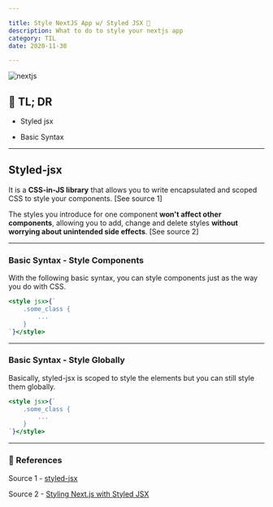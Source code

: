 ```yaml
---

title: Style NextJS App w/ Styled JSX 💅
description: What to do to style your nextjs app
category: TIL
date: 2020-11-30

---
```


![nextjs](nextjs.jpg)

## 🤦 TL; DR

- Styled jsx

- Basic Syntax

---

## Styled-jsx

It is a **CSS-in-JS library** that allows you to write encapsulated and scoped CSS to style your components. \[See source 1] 

The styles you introduce for one component **won't affect other components**, allowing you to add, change and delete styles **without worrying about unintended side effects**. \[See source 2]

---

### Basic Syntax - Style Components

With the following basic syntax, you can style components just as the way you do with CSS.

```jsx
<style jsx>{`
	.some_class {
		...
	}
`}</style>
```

---

### Basic Syntax - Style Globally

Basically, styled-jsx is scoped to style the elements but you can still style them globally.

```jsx
<style jsx>{`
	.some_class {
		...
	}
`}</style>
```

---

### 🔗 References

Source 1 - [styled-jsx](https://github.com/vercel/styled-jsx)

Source 2 - [Styling Next.js with Styled JSX](https://nextjs.org/blog/styling-next-with-styled-jsx)
